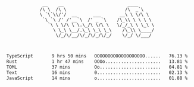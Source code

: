 <div align="center">
<pre><code>
 __    __                        ____      
/\ \  /\ \                      /\  _`\    
\ `\`\\/'/  __      ___       __\ \ \/\ \  
 `\ `\ /' /'__`\  /' _ `\    /\_\\ \ \ \ \ 
   `\ \ \/\ \ \.\_/\ \/\ \   \/_/_\ \ \_\ \
     \ \_\ \__/.\_\ \_\ \_\    /\_\\ \____/
      \/_/\/__/\/_/\/_/\/_/    \/_/ \/___/ 
                                           

</code></pre>

<!--START_SECTION:waka-->

```txt
TypeScript       9 hrs 50 mins   OOOOOOOOOOOOOOOOOOO......   76.13 %
Rust             1 hr 47 mins    OOOo.....................   13.81 %
TOML             37 mins         Oo.......................   04.81 %
Text             16 mins         0........................   02.13 %
JavaScript       14 mins         o........................   01.88 %
```

<!--END_SECTION:waka-->
